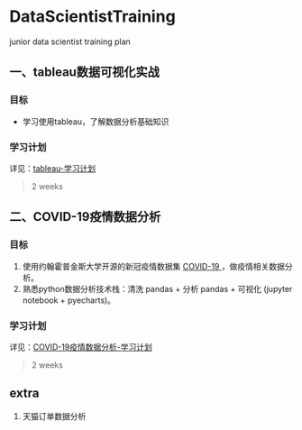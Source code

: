 # DataScientistTraining
junior data scientist training plan



## 一、tableau数据可视化实战

### 目标
- 学习使用tableau，了解数据分析基础知识

### 学习计划
详见：[tableau-学习计划](./tableau/plan.md)
> 2 weeks


## 二、COVID-19疫情数据分析
### 目标
1. 使用约翰霍普金斯大学开源的新冠疫情数据集 [COVID-19
](https://github.com/CSSEGISandData/COVID-19/tree/master/csse_covid_19_data/csse_covid_19_time_series)，做疫情相关数据分析。
2. 熟悉python数据分析技术栈：清洗 pandas + 分析 pandas + 可视化 (jupyter notebook + pyecharts)。

### 学习计划
详见：[COVID-19疫情数据分析-学习计划](./data-analysis-for-covid-19/plan.md)
> 2 weeks

## extra 
1. 天猫订单数据分析